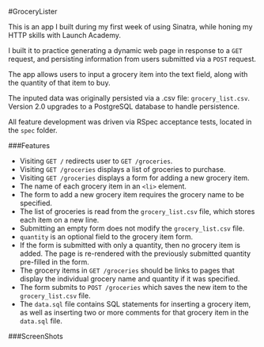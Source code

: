 #GroceryLister

This is an app I built during my first week of using Sinatra, while honing my HTTP skills with Launch Academy.

I built it to practice generating a dynamic web page in response to a `GET` request, and persisting information from users submitted via a `POST` request.

The app allows users to input a grocery item into the text field, along with the quantity of that item to buy.

The inputed data was originally persisted via a .csv file: `grocery_list.csv`. Version 2.0 upgrades to a PostgreSQL database to handle persistence.

All feature development was driven via RSpec acceptance tests, located in the `spec` folder.

###Features
* Visiting `GET /` redirects user to `GET /groceries`.
* Visiting `GET /groceries` displays a list of groceries to purchase.
* Visiting `GET /groceries` displays a form for adding a new grocery item.
* The name of each grocery item in an `<li>` element.
* The form to add a new grocery item requires the grocery name to be specified.
* The list of groceries is read from the `grocery_list.csv` file, which stores each item on a new line.
* Submitting an empty form does not modify the `grocery_list.csv` file.
* `quantity` is an optional field to the grocery item form.
* If the form is submitted with only a quantity, then no grocery item is added. The page is re-rendered with the previously submitted quantity pre-filled in the form.
* The grocery items in `GET /groceries` should be links to pages that display the individual grocery name and quantity if it was specified.
* The form submits to `POST /groceries` which saves the new item to the `grocery_list.csv` file.
* The `data.sql` file contains SQL statements for inserting a grocery item, as well as inserting two or more comments for that grocery item in the `data.sql` file.

###ScreenShots

![]()
![]()
